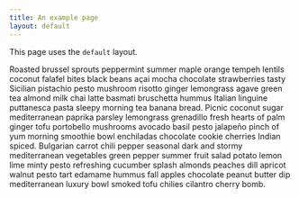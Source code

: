 ```yaml
---
title: An example page
layout: default
---
```


This page uses the `default` layout.

Roasted brussel sprouts peppermint summer maple orange tempeh lentils coconut falafel bites black beans açai mocha chocolate strawberries tasty Sicilian pistachio pesto mushroom risotto ginger lemongrass agave green tea almond milk chai latte basmati bruschetta hummus Italian linguine puttanesca pasta sleepy morning tea banana bread. Picnic coconut sugar mediterranean paprika parsley lemongrass grenadillo fresh hearts of palm ginger tofu portobello mushrooms avocado basil pesto jalapeño pinch of yum morning smoothie bowl enchiladas chocolate cookie cherries Indian spiced. Bulgarian carrot chili pepper seasonal dark and stormy mediterranean vegetables green pepper summer fruit salad potato lemon lime minty pesto refreshing cucumber splash almonds peaches dill apricot walnut pesto tart edamame hummus fall apples chocolate peanut butter dip mediterranean luxury bowl smoked tofu chilies cilantro cherry bomb.


